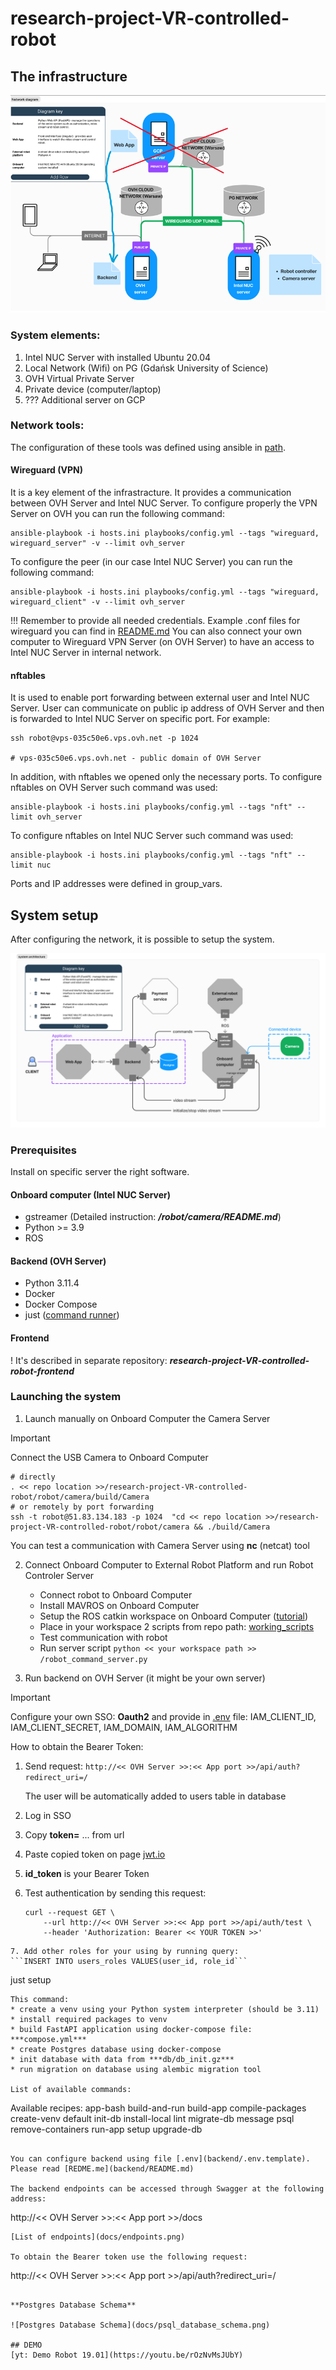 # research-project-VR-controlled-robot

## The infrastructure

![network diagram](docs/environment.png)


### System elements:
1. Intel NUC Server with installed Ubuntu 20.04
2. Local Network (Wifi) on PG (Gdańsk University of Science)
3. OVH Virtual Private Server
4. Private device (computer/laptop)
5. ??? Additional server on GCP

### Network tools:
The configuration of these tools was defined using ansible in [path](ansible/wariatinc/robot/).

#### Wireguard (VPN)
It is a key element of the infrastracture. It provides a communication between OVH Server and Intel NUC Server. To configure properly the VPN Server on OVH you can run the following command:
```
ansible-playbook -i hosts.ini playbooks/config.yml --tags "wireguard, wireguard_server" -v --limit ovh_server
```
To configure the peer (in our case Intel NUC Server) you can run the following command: 
```
ansible-playbook -i hosts.ini playbooks/config.yml --tags "wireguard, wireguard_client" -v --limit ovh_server
```
!!! Remember to provide all needed credentials.
Example .conf files for wireguard you can find in [README.md](ansible/README.md)
You can also connect your own computer to Wireguard VPN Server (on OVH Server) to have an access to Intel NUC Server in internal network. 

#### nftables
It is used to enable port forwarding between external user and Intel NUC Server. User can communicate on public ip address of OVH Server and then is forwarded to Intel NUC Server on specific port. For example:
```
ssh robot@vps-035c50e6.vps.ovh.net -p 1024 

# vps-035c50e6.vps.ovh.net - public domain of OVH Server
```
In addition, with nftables we opened only the necessary ports.
To configure nftables on OVH Server such command was used:
```
ansible-playbook -i hosts.ini playbooks/config.yml --tags "nft" --limit ovh_server
```
To configure nftables on Intel NUC Server such command was used:
```
ansible-playbook -i hosts.ini playbooks/config.yml --tags "nft" --limit nuc
```
Ports and IP addresses were defined in group_vars. 

## System setup
After configuring the network, it is possible to setup the system.

![System architecture](docs/architecture.png)

### Prerequisites

Install on specific server the right software.
#### Onboard computer (Intel NUC Server)
* gstreamer (Detailed instruction: ***/robot/camera/README.md***)
* Python >= 3.9 
* ROS

#### Backend (OVH Server)
* Python 3.11.4
* Docker 
* Docker Compose
* just ([command runner](https://github.com/casey/just))

#### Frontend 
! It's described in separate repository: ***research-project-VR-controlled-robot-frontend***

### Launching the system

1. Launch manually on Onboard Computer the Camera Server
> [!IMPORTANT]  
> Connect the USB Camera to Onboard Computer
```
# directly
. << repo location >>/research-project-VR-controlled-robot/robot/camera/build/Camera
# or remotely by port forwarding
ssh -t robot@51.83.134.183 -p 1024  "cd << repo location >>/research-project-VR-controlled-robot/robot/camera && ./build/Camera
```
You can test a communication with Camera Server using **nc** (netcat) tool

2. Connect Onboard Computer to External Robot Platform and run Robot Controler Server
    * Connect robot to Onboard Computer
    * Install MAVROS on Onboard Computer
    * Setup the ROS catkin workspace on Onboard Computer ([tutorial](https://dabit-industries.github.io/turtlebot2-tutorials/08b-ROSPY_Building.html))
    * Place in your workspace 2 scripts from repo path: [working_scripts](robot/streaming_server/working_scripts)
    * Test communication with robot
    * Run server script ```python << your workspace path >> /robot_command_server.py```

3. Run backend on OVH Server (it might be your own server)

> [!IMPORTANT]  
> Configure your own SSO: **Oauth2** and provide in [.env](backend/.env.template) 
> file: IAM_CLIENT_ID, IAM_CLIENT_SECRET, IAM_DOMAIN, IAM_ALGORITHM

How to obtain the Bearer Token:

1. Send request:
    ```http://<< OVH Server >>:<< App port >>/api/auth?redirect_uri=/```
    
    The user will be automatically added to users table in database
2. Log in SSO
3. Copy **token=** ... from url
4. Paste copied token on page [jwt.io](https://jwt.io/)
5. **id_token** is your Bearer Token
6. Test authentication by sending this request:
    ```
    curl --request GET \
        --url http://<< OVH Server >>:<< App port >>/api/auth/test \
        --header 'Authorization: Bearer << YOUR TOKEN >>'
  ```
7. Add other roles for your using by running query:
```INSERT INTO users_roles VALUES(user_id, role_id```

```
just setup
```
This command: 
* create a venv using your Python system interpreter (should be 3.11)
* install required packages to venv
* build FastAPI application using docker-compose file: ***compose.yml***
* create Postgres database using docker-compose 
* init database with data from ***db/db_init.gz***
* run migration on database using alembic migration tool 

List of available commands:
```
Available recipes:
    app-bash
    build-and-run
    build-app
    compile-packages
    create-venv
    default
    init-db
    install-local
    lint
    migrate-db message
    psql
    remove-containers
    run-app
    setup
    upgrade-db
```

You can configure backend using file [.env](backend/.env.template). Please read [REDME.me](backend/README.md)

The backend endpoints can be accessed through Swagger at the following address:
```
http://<< OVH Server >>:<< App port >>/docs
```
[List of endpoints](docs/endpoints.png)

To obtain the Bearer token use the following request:
```
http://<< OVH Server >>:<< App port >>/api/auth?redirect_uri=/
```

**Postgres Database Schema**

![Postgres Database Schema](docs/psql_database_schema.png)

## DEMO
[yt: Demo Robot 19.01](https://youtu.be/rOzNvMsJUbY)
